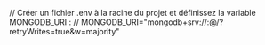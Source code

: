 // Créer un fichier .env à la racine du projet et définissez la variable MONGODB_URI :
// MONGODB_URI="mongodb+srv://<username>:<password>@<cluster>/<database>?retryWrites=true&w=majority"
